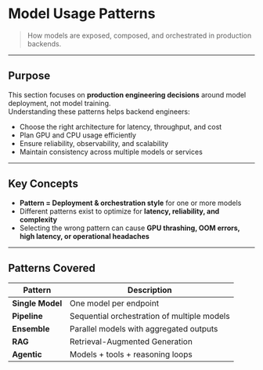 # Model Usage Patterns

> How models are exposed, composed, and orchestrated in production backends.

---

## Purpose

This section focuses on **production engineering decisions** around model deployment, not model training.  
Understanding these patterns helps backend engineers:

* Choose the right architecture for latency, throughput, and cost
* Plan GPU and CPU usage efficiently
* Ensure reliability, observability, and scalability
* Maintain consistency across multiple models or services

---

## Key Concepts

- **Pattern = Deployment & orchestration style** for one or more models  
- Different patterns exist to optimize for **latency, reliability, and complexity**
- Selecting the wrong pattern can cause **GPU thrashing, OOM errors, high latency, or operational headaches**

---

## Patterns Covered

| Pattern          | Description                                 |
| ---------------- | ------------------------------------------- |
| **Single Model** | One model per endpoint                      |
| **Pipeline**     | Sequential orchestration of multiple models |
| **Ensemble**     | Parallel models with aggregated outputs     |
| **RAG**          | Retrieval-Augmented Generation              |
| **Agentic**      | Models + tools + reasoning loops            |
